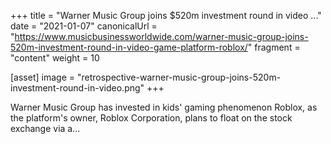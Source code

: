 +++
title = "Warner Music Group joins $520m investment round in video ..."
date = "2021-01-07"
canonicalUrl = "https://www.musicbusinessworldwide.com/warner-music-group-joins-520m-investment-round-in-video-game-platform-roblox/"
fragment = "content"
weight = 10

[asset]
    image = "retrospective-warner-music-group-joins-520m-investment-round-in-video.png"
+++

Warner Music Group has invested in kids' gaming phenomenon Roblox, as the 
platform's owner, Roblox Corporation, plans to float on the stock exchange 
via a...
